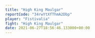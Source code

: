 ```yaml
---
title: "High King Maulgar"
reportCode: "34rwYtXfThmA2Dbp"
player: "Fistivalia"
fight: "High King Maulgar"
date: 2021-06-27T18:56:46.133000+00:00
---
```

